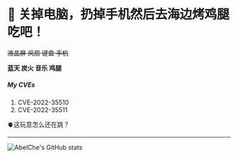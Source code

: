 


# 🍗 关掉电脑，扔掉手机然后去海边烤鸡腿吃吧！

~~液晶屏 风扇 键盘 手机~~

**蓝天 炭火 音乐 鸡腿**

##### My CVEs
1. CVE-2022-35510
2. CVE-2022-35511

🫀这玩意怎么还在跳？
<hr>

![AbelChe's GitHub stats](https://github-readme-stats.vercel.app/api?username=AbelChe&hide=contribs,prs&theme=gruvbox)
